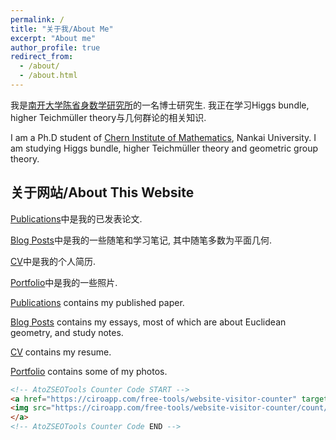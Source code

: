 ```yaml
---
permalink: /
title: "关于我/About Me"
excerpt: "About me"
author_profile: true
redirect_from: 
  - /about/
  - /about.html
---
```


我是[南开大学陈省身数学研究所](http://www.cim.nankai.edu.cn/)的一名博士研究生. 我正在学习Higgs bundle, higher Teichmüller theory与几何群论的相关知识. 

I am a Ph.D student of [Chern Institute of Mathematics](http://en.cim.nankai.edu.cn/), Nankai University. I am studying Higgs bundle, higher Teichmüller theory and geometric group theory.

## 关于网站/About This Website

[Publications](https://llddeddym.github.io/publications/)中是我的已发表论文.

[Blog Posts](https://llddeddym.github.io/year-archive/)中是我的一些随笔和学习笔记, 其中随笔多数为平面几何.

[CV](https://llddeddym.github.io/cv/)中是我的个人简历.

[Portfolio](https://llddeddym.github.io/portfolio/)中是我的一些照片.

[Publications](https://llddeddym.github.io/publications/) contains my published paper.

[Blog Posts](https://llddeddym.github.io/year-archive/) contains my essays, most of which are about Euclidean geometry, and study notes.

[CV](https://llddeddym.github.io/cv/) contains my resume.

[Portfolio](https://llddeddym.github.io/portfolio/) contains some of my photos.



```html
<!-- AtoZSEOTools Counter Code START -->
<a href="https://ciroapp.com/free-tools/website-visitor-counter" target="_blank" title="Web Counter">
<img src="https://ciroapp.com/free-tools/website-visitor-counter/count/&style=style5&show=u&num=5&uid=NX"  title="Web Counter" alt="AtoZSEOTools Web Counter" />
</a>
<!-- AtoZSEOTools Counter Code END -->
```

